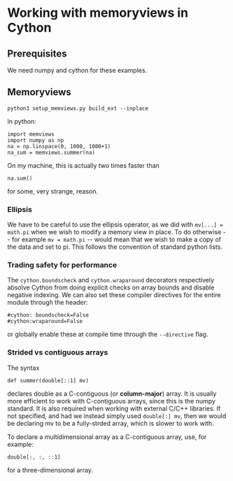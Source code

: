 # Working with memoryviews in Cython

## Prerequisites

We need numpy and cython for these examples.

## Memoryviews

```
python3 setup_memviews.py build_ext --inplace
```

In python:

```
import memviews
import numpy as np
na = np.linspace(0, 1000, 1000+1)
na_sum = memviews.summer(na)
```

On my machine, this is actually two times faster than

```
na.sum()
```

for some, very strange, reason.

### Ellipsis

We have to be careful to use the ellipsis operator, as we did with `mv[...] = math.pi` when we wish to modify
a memory view in place. To do otherwise -- for example `mv = math.pi` -- would mean that we wish to make a copy
of the data and set to pi. This follows the convention of standard python lists.

### Trading safety for performance

The `cython.boundscheck` and `cython.wraparound` decorators respectively absolve Cython from doing explicit checks on
array bounds and disable negative indexing. We can also set these compiler directives for the entire module through the
header:

```
#cython: boundscheck=False
#cython:wraparound=False
```

or globally enable these at compile time through the `--directive` flag.

### Strided vs contiguous arrays

The syntax

```
def summer(double[::1] mv)
```

declares double as a C-contiguous (or **column-major**) array. It is usually more efficient to work with C-contiguous
arrays, since this is the numpy standard. It is also required when working with external C/C++ libraries. If not
specified, and had we instead simply used `double[:] mv`, then we would be declaring mv to be a fully-strded array,
which is slower to work with.

To declare a multidimensional array as a C-contiguous array, use, for example:

```
double[:, :, ::1]
```

for a three-dimensional array.
